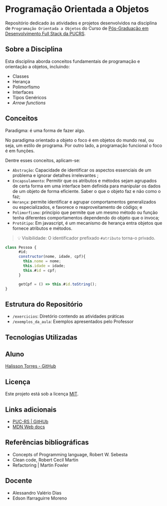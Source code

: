 # Programação Orientada a Objetos

Repositório dedicado às atividades e projetos desenvolvidos na disciplina de `Programação Orientada a Objetos` do Curso de [Pós-Graduação em Desenvolvimento Full Stack da PUCRS](https://online.pucrs.br/pos-graduacao/desenvolvimento-full-stack).

## Sobre a Disciplina

Esta disciplina aborda conceitos fundamentais de programação e orientação a objetos, incluindo:

- Classes
- Herança
- Polimorfismo
- Interfaces
- Tipos Genéricos
- _Arrow functions_

## Conceitos

Paradigma: é uma forma de fazer algo.

No paradigma orientado a objeto o foco é em objetos do mundo real, ou seja, um estilo de programa. Por outro lado, a programação funcional o foco é em funções.

Dentre esses conceitos, aplicam-se: 
- `Abstração`: Capacidade de identificar os aspectos essenciais de um problema e ignorar detalhes irrelevantes  ;
- `Encapsulamento`: Permitir que os atributos e métodos sejam agrupados de certa forma em uma interface bem definida para manipular os dados de um objeto de forma eficiente. Saber o que o objeto faz e não como o faz;
- `Herança`: permite identificar e agrupar comportamentos generalizados ou especializados, e favorece o reaproveitamento de código; e
- `Polimorfismo`: princípio que permite que um mesmo método ou função tenha diferentes comportamentos dependendo do objeto que o invoca;
- `Protótipo`: Em javascript, é um mecanismo de herança entra objetos que fornece atributos e métodos.

> 💡 Visibilidade: O identificador prefixado `#atributo` torna-o privado.

```javascript
class Pessoa {
      #id;
      constructor(nome, idade, cpf){
        this.nome = nome;
        this.idade = idade;
        this.#id = cpf;
      }

      getCpf = () => this.#id.toString();
}
``` 

## Estrutura do Repositório

- `/exercicios`: Diretório contendo as atividades práticas
- `/exemplos_da_aula`: Exemplos apresentados pelo Professor

## Tecnologias Utilizadas


## Aluno

[Halisson Torres - GitHub](https://github.com/halissontorres)

## Licença

Este projeto está sob a licença [MIT](../LICENSE).

## Links adicionais

- [PUC-RS | GitHUb](https://github.com/empucrs/DesenvolvimentoFullStack)
- [MDN Web docs](https://developer.mozilla.org/pt-BR/docs/Web/JavaScript)

## Referências bibliográficas

- Concepts of Programming language, Robert W. Sebesta
- Clean code, Robert Cecil Martin
- Refactoring | Martin Fowler

## Docente
- Alessandro Valério Dias
- Edson Ifarraguirre Moreno
